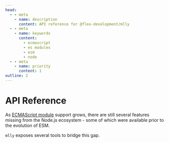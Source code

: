 ```yaml
---
head:
  - - meta
    - name: description
      content: API reference for @flex-development/mlly
  - - meta
    - name: keywords
      content:
        - ecmascript
        - es modules
        - esm
        - node
  - - meta
    - name: priority
      content: 1
outline: 2
---
```


# API Reference

As [ECMAScript module][1] support grows, there are still several features
missing from the Node.js ecosystem - some of which were available prior to the
evolution of ESM.

`mlly` exposes several tools to bridge this gap.

<script setup lang='ts'>
import { useData } from 'vitepress'
import type ThemeConfig from '../.vitepress/theme/config'
import type Documentation from '../.vitepress/theme/documentation'

const { site } = useData<ThemeConfig>()
const { documentation } = site.value.themeConfig

/**
 * Documentation objects.
 *
 * @const {Documentation[]} docs
 */
const docs: Documentation[] = documentation.filter(doc => {
  return /src\/lib\/[\w-]+\.ts$/.test(doc.file)
})
</script>

<Doc v-for='doc in docs' :doc='doc.doc' :key='doc.file' />

[1]: https://nodejs.org/api/esm.html
